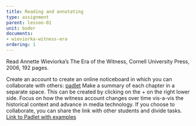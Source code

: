 ```yaml
---
title: Reading and annotating 
type: assignment
parent: lesson-01
unit: boder
documents:
- wieviorka-witness-era
ordering: 1
---
```


Read Annette Wieviorka’s The Era of the Witness, Cornell University Press, 2006, 192 pages.

<!-- more -->

[](wieviorka-witness-era)

Create an account to create an  online noticeboard  in which you can  collaborate with others: [padlet](www.padlet.com) 
Make a summary of each chapter in a separate space.  This can be created by clicking on the + on the right lower side. 
Focus on how the witness account changes over time vis-a-vis the historical context and advance in media 
technology. If you choose to collaborate, you can share the link with other students and divide tasks. 
[Link to Padlet with examples](https://padlet.com/scagliolas/kwogwv6bmif7)
